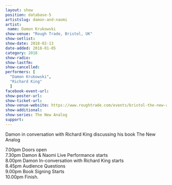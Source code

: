 ```yaml
---
layout: show
position: database-5
artistslug: damon-and-naomi
artist:
 name: Damon Krukowski
show-venue: "Rough Trade, Bristol, UK"
show-setlist:
show-date: 2018-02-13
date-added: 2018-01-05
category: 2018
show-radio: 
show-lastfm: 
show-cancelled: 
performers: [
  "Damon Krukowski",
  "Richard King"
  ]
facebook-event-url: 
show-poster-url: 
show-ticket-url: 
show-venue-website: https://www.roughtrade.com/events/bristol-the-new-analog-damon-krukowski-in-conversation-with-richard-king-damon-naomi-live
show-additional:
show-series: The New Analog
support:
---
```

Damon in conversation with Richard King discussing his book The New Analog

7.00pm Doors open  
7.30pm Damon & Naomi Live Performance starts  
8.00pm Damon In-conversation with Richard King starts  
8.45pm Audience Questions  
9.00pm Book Signing Starts  
10.00pm Finish.  
